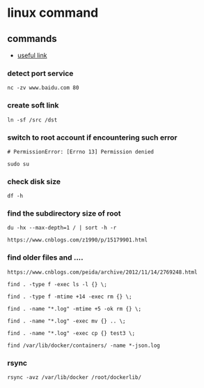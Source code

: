 # linux command

## commands

- [useful link](https://zhuanlan.zhihu.com/p/412735786)


### detect port service
```
nc -zv www.baidu.com 80
```

### create soft link
```
ln -sf /src /dst
```

### switch to root account if encountering such error
```
# PermissionError: [Errno 13] Permission denied

sudo su
```

### check disk size
```
df -h
```

### find the subdirectory size of root
```
du -hx --max-depth=1 / | sort -h -r

https://www.cnblogs.com/z1990/p/15179901.html
```

### find older files and ....
```
https://www.cnblogs.com/peida/archive/2012/11/14/2769248.html

find . -type f -exec ls -l {} \;

find . -type f -mtime +14 -exec rm {} \; 

find . -name "*.log" -mtime +5 -ok rm {} \;

find . -name "*.log" -exec mv {} .. \;

find . -name "*.log" -exec cp {} test3 \;

find /var/lib/docker/containers/ -name *-json.log
```

### rsync
```
rsync -avz /var/lib/docker /root/dockerlib/
```



